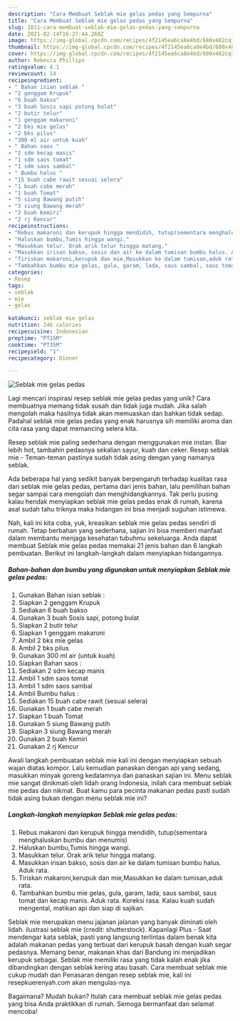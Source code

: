 ```yaml
---
description: "Cara Membuat Seblak mie gelas pedas yang Sempurna"
title: "Cara Membuat Seblak mie gelas pedas yang Sempurna"
slug: 1811-cara-membuat-seblak-mie-gelas-pedas-yang-sempurna
date: 2021-02-14T16:27:44.260Z
image: https://img-global.cpcdn.com/recipes/4f2145ea6ca8e4bd/680x482cq70/seblak-mie-gelas-pedas-foto-resep-utama.jpg
thumbnail: https://img-global.cpcdn.com/recipes/4f2145ea6ca8e4bd/680x482cq70/seblak-mie-gelas-pedas-foto-resep-utama.jpg
cover: https://img-global.cpcdn.com/recipes/4f2145ea6ca8e4bd/680x482cq70/seblak-mie-gelas-pedas-foto-resep-utama.jpg
author: Rebecca Phillips
ratingvalue: 4.1
reviewcount: 14
recipeingredient:
- " Bahan isian seblak "
- "2 genggam Krupuk"
- "6 buah bakso"
- "3 buah Sosis sapi potong bulat"
- "2 butir telur"
- "1 genggam makaroni"
- "2 bks mie gelas"
- "2 bks pilus"
- "300 ml air untuk kuah"
- " Bahan saos "
- "2 sdm kecap manis"
- "1 sdm saos tomat"
- "1 sdm saos sambal"
- " Bumbu halus "
- "15 buah cabe rawit sesuai selera"
- "1 buah cabe merah"
- "1 buah Tomat"
- "5 siung Bawang putih"
- "3 siung Bawang merah"
- "2 buah Kemiri"
- "2 rj Kencur"
recipeinstructions:
- "Rebus makaroni dan kerupuk hingga mendidih, tutup(sementara menghaluskan bumbu dan menumis)"
- "Haluskan bumbu,Tumis hingga wangi."
- "Masukkan telur. Orak arik telur hingga matang."
- "Masukkan irisan bakso, sosis dan air ke dalam tumisan bumbu halus. Aduk rata."
- "Tiriskan makaroni,kerupuk dan mie,Masukkan ke dalam tumisan,aduk rata."
- "Tambahkan bumbu mie gelas, gula, garam, lada, saus sambal, saus tomat dan kecap manis. Aduk rata. Koreksi rasa. Kalau kuah sudah mengental, matikan api dan siap di sajikan."
categories:
- Resep
tags:
- seblak
- mie
- gelas

katakunci: seblak mie gelas 
nutrition: 246 calories
recipecuisine: Indonesian
preptime: "PT15M"
cooktime: "PT35M"
recipeyield: "1"
recipecategory: Dinner

---
```



![Seblak mie gelas pedas](https://img-global.cpcdn.com/recipes/4f2145ea6ca8e4bd/680x482cq70/seblak-mie-gelas-pedas-foto-resep-utama.jpg)

Lagi mencari inspirasi resep seblak mie gelas pedas yang unik? Cara membuatnya memang tidak susah dan tidak juga mudah. Jika salah mengolah maka hasilnya tidak akan memuaskan dan bahkan tidak sedap. Padahal seblak mie gelas pedas yang enak harusnya sih memiliki aroma dan cita rasa yang dapat memancing selera kita.

Resep seblak mie paling sederhana dengan menggunakan mie instan. Biar lebih hot, tambahin pedasnya sekalian sayur, kuah dan ceker. Resep seblak mie - Teman-teman pastinya sudah tidak asing dengan yang namanya seblak.

Ada beberapa hal yang sedikit banyak berpengaruh terhadap kualitas rasa dari seblak mie gelas pedas, pertama dari jenis bahan, lalu pemilihan bahan segar sampai cara mengolah dan menghidangkannya. Tak perlu pusing kalau hendak menyiapkan seblak mie gelas pedas enak di rumah, karena asal sudah tahu triknya maka hidangan ini bisa menjadi suguhan istimewa.


Nah, kali ini kita coba, yuk, kreasikan seblak mie gelas pedas sendiri di rumah. Tetap berbahan yang sederhana, sajian ini bisa memberi manfaat dalam membantu menjaga kesehatan tubuhmu sekeluarga. Anda dapat membuat Seblak mie gelas pedas memakai 21 jenis bahan dan 6 langkah pembuatan. Berikut ini langkah-langkah dalam menyiapkan hidangannya.

<!--inarticleads1-->

##### Bahan-bahan dan bumbu yang digunakan untuk menyiapkan Seblak mie gelas pedas:

1. Gunakan  Bahan isian seblak :
1. Siapkan 2 genggam Krupuk
1. Sediakan 6 buah bakso
1. Gunakan 3 buah Sosis sapi, potong bulat
1. Siapkan 2 butir telur
1. Siapkan 1 genggam makaroni
1. Ambil 2 bks mie gelas
1. Ambil 2 bks pilus
1. Gunakan 300 ml air (untuk kuah)
1. Siapkan  Bahan saos :
1. Sediakan 2 sdm kecap manis
1. Ambil 1 sdm saos tomat
1. Ambil 1 sdm saos sambal
1. Ambil  Bumbu halus :
1. Sediakan 15 buah cabe rawit (sesuai selera)
1. Gunakan 1 buah cabe merah
1. Siapkan 1 buah Tomat
1. Gunakan 5 siung Bawang putih
1. Siapkan 3 siung Bawang merah
1. Gunakan 2 buah Kemiri
1. Gunakan 2 rj Kencur


Awali langkah pembuatan seblak mie kali ini dengan menyiapkan sebuah wajan diatas kompor. Lalu kemudian panaskan dengan api yang sedang, masukkan minyak goreng kedalamnya dan panaskan sajian ini. Menu seblak mie sangat dinikmati oleh lidah orang Indonesia, inilah cara membuat seblak mie pedas dan nikmat. Buat kamu para pecinta makanan pedas pasti sudah tidak asing bukan dengan menu seblak mie ini? 

<!--inarticleads2-->

##### Langkah-langkah menyiapkan Seblak mie gelas pedas:

1. Rebus makaroni dan kerupuk hingga mendidih, tutup(sementara menghaluskan bumbu dan menumis)
1. Haluskan bumbu,Tumis hingga wangi.
1. Masukkan telur. Orak arik telur hingga matang.
1. Masukkan irisan bakso, sosis dan air ke dalam tumisan bumbu halus. Aduk rata.
1. Tiriskan makaroni,kerupuk dan mie,Masukkan ke dalam tumisan,aduk rata.
1. Tambahkan bumbu mie gelas, gula, garam, lada, saus sambal, saus tomat dan kecap manis. Aduk rata. Koreksi rasa. Kalau kuah sudah mengental, matikan api dan siap di sajikan.


Seblak mie merupakan menu jajanan jalanan yang banyak diminati oleh lidah. ilustrasi seblak mie (credit: shutterstock). Kapanlagi Plus - Saat mendengar kata seblak, pasti yang langsung terlintas dalam benak kita adalah makanan pedas yang terbuat dari kerupuk basah dengan kuah segar pedasnya. Memang benar, makanan khas dari Bandung ini menjadikan kerupuk sebagai. Seblak mie memiliki rasa yang tidak kalah enak jika dibandingkan dengan seblak kering atau basah. Cara membuat seblak mie cukup mudah dan Penasaran dengan resep seblak mie, kali ini resepkuerenyah.com akan mengulas-nya. 

Bagaimana? Mudah bukan? Itulah cara membuat seblak mie gelas pedas yang bisa Anda praktikkan di rumah. Semoga bermanfaat dan selamat mencoba!
